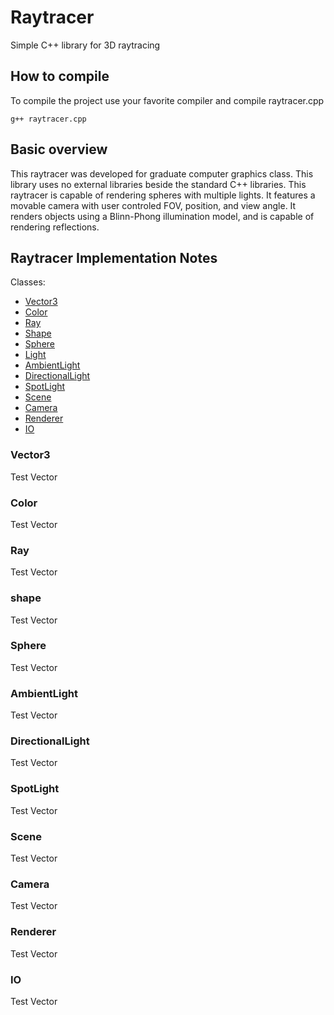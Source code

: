 
# Raytracer

Simple C++ library for 3D raytracing

## How to compile

To compile the project use your favorite compiler and compile raytracer.cpp

```
g++ raytracer.cpp
```

## Basic overview

This raytracer was developed for graduate computer graphics class. This library uses no external libraries beside the standard C++ libraries.
This raytracer is capable of rendering spheres with multiple lights. 
It features a movable camera with user controled FOV, position, and view angle.
It renders objects using a Blinn-Phong illumination model, and is capable of rendering reflections. 


## Raytracer Implementation Notes

Classes:

* [Vector3](#vector3)
* [Color](#color)
* [Ray](#ray)
* [Shape](#shape)
* [Sphere](#sphere)
* [Light](#light)
* [AmbientLight](#ambientlight)
* [DirectionalLight](#directionallight)
* [SpotLight](#spotlight)
* [Scene](#scene)
* [Camera](#camera)
* [Renderer](#renderer)
* [IO](#io)

### <a name="vector3"></a>Vector3
Test Vector 
### <a name="color"></a>Color
Test Vector 
### <a name="ray"></a>Ray
Test Vector 
### <a name="shape"></a>shape
Test Vector 
### <a name="sphere"></a>Sphere
Test Vector 
### <a name="ambientlight"></a>AmbientLight
Test Vector 
### <a name="directionallight"></a>DirectionalLight
Test Vector
### <a name="spotlight"></a>SpotLight
Test Vector
### <a name="scene"></a>Scene
Test Vector
### <a name="camera"></a>Camera
Test Vector
### <a name="renderer"></a>Renderer
Test Vector
### <a name="io"></a>IO
Test Vector

